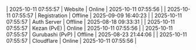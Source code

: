 | 2025-10-11 07:55:57 | Website | Online | 2025-10-11 07:55:56 |
| 2025-10-11 07:55:57 | Registration | Offline | 2025-09-09 16:40:23 |
| 2025-10-11 07:55:57 | Auth Server | Offline | 2025-08-18 09:33:31 |
| 2025-10-11 07:55:57 | Kezan (PvE) | Online | 2025-10-11 07:55:56 |
| 2025-10-11 07:55:57 | Gurubashi (PvP) | Offline | 2025-08-23 21:44:06 |
| 2025-10-11 07:55:57 | Cloudflare | Online | 2025-10-11 07:55:56 |
